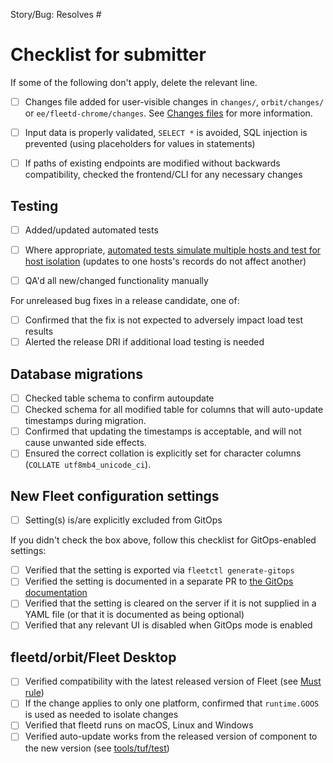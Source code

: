 <!-- Add the related story/bug number, like Resolves #123 -->
Story/Bug: Resolves #

# Checklist for submitter

If some of the following don't apply, delete the relevant line.

- [ ] Changes file added for user-visible changes in `changes/`, `orbit/changes/` or `ee/fleetd-chrome/changes`.
  See [Changes files](https://github.com/fleetdm/fleet/blob/main/docs/Contributing/guides/committing-changes.md#changes-files) for more information.

- [ ] Input data is properly validated, `SELECT *` is avoided, SQL injection is prevented (using placeholders for values in statements)
- [ ] If paths of existing endpoints are modified without backwards compatibility, checked the frontend/CLI for any necessary changes

## Testing

- [ ] Added/updated automated tests
- [ ] Where appropriate, [automated tests simulate multiple hosts and test for host isolation](https://github.com/fleetdm/fleet/blob/main/docs/Contributing/reference/patterns-backend.md#unit-testing) (updates to one hosts's records do not affect another)

- [ ] QA'd all new/changed functionality manually

For unreleased bug fixes in a release candidate, one of:

- [ ] Confirmed that the fix is not expected to adversely impact load test results
- [ ] Alerted the release DRI if additional load testing is needed

## Database migrations

- [ ] Checked table schema to confirm autoupdate
- [ ] Checked schema for all modified table for columns that will auto-update timestamps during migration.
- [ ] Confirmed that updating the timestamps is acceptable, and will not cause unwanted side effects.
- [ ] Ensured the correct collation is explicitly set for character columns (`COLLATE utf8mb4_unicode_ci`).

## New Fleet configuration settings

- [ ] Setting(s) is/are explicitly excluded from GitOps

If you didn't check the box above, follow this checklist for GitOps-enabled settings:

- [ ] Verified that the setting is exported via `fleetctl generate-gitops`
- [ ] Verified the setting is documented in a separate PR to [the GitOps documentation](https://github.com/fleetdm/fleet/blob/main/docs/Configuration/yaml-files.md#L485)
- [ ] Verified that the setting is cleared on the server if it is not supplied in a YAML file (or that it is documented as being optional)
- [ ] Verified that any relevant UI is disabled when GitOps mode is enabled

## fleetd/orbit/Fleet Desktop

- [ ] Verified compatibility with the latest released version of Fleet (see [Must rule](https://github.com/fleetdm/fleet/blob/main/docs/Contributing/workflows/fleetd-development-and-release-strategy.md))
- [ ] If the change applies to only one platform, confirmed that `runtime.GOOS` is used as needed to isolate changes
- [ ] Verified that fleetd runs on macOS, Linux and Windows
- [ ] Verified auto-update works from the released version of component to the new version (see [tools/tuf/test](../tools/tuf/test/README.md))
